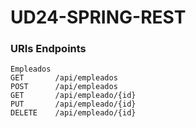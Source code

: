 # UD24-SPRING-REST

### URIs Endpoints
```
Empleados
GET       /api/empleados
POST      /api/empleados
GET       /api/empleado/{id}
PUT       /api/empleado/{id}
DELETE    /api/empleado/{id}
